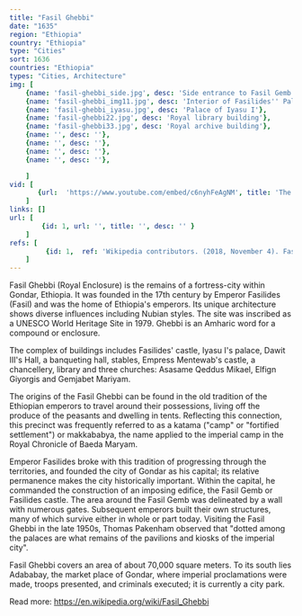 ```yaml
---
title: "Fasil Ghebbi"
date: "1635"
region: "Ethiopia"
country: "Ethiopia" 
type: "Cities"
sort: 1636
countries: "Ethiopia"
types: "Cities, Architecture"
img: [
    {name: 'fasil-ghebbi_side.jpg', desc: 'Side entrance to Fasil Gemb'},
    {name: 'fasil-ghebbi_img11.jpg', desc: 'Interior of Fasilides'' Palace'},
    {name: 'fasil-ghebbi_iyasu.jpg', desc: 'Palace of Iyasu I'},
    {name: 'fasil-ghebbi22.jpg', desc: 'Royal library building'},
    {name: 'fasil-ghebbi33.jpg', desc: 'Royal archive building'},
    {name: '', desc: ''},
    {name: '', desc: ''},
    {name: '', desc: ''},
    {name: '', desc: ''},

    ]
vid: [
       {url:  'https://www.youtube.com/embed/c6nyhFeAgNM', title: 'The Palaces and Castles of Gondar, Ethiopia'} 
    ]
links: []
url: [
        {id: 1, url: '', title: '', desc: '' }
    ]
refs: [
         {id: 1,  ref: 'Wikipedia contributors. (2018, November 4). Fasil Ghebbi. In Wikipedia, The Free Encyclopedia. Retrieved 20:56, February 3, 2019, from ', url: 'https://en.wikipedia.org/w/index.php?title=Fasil_Ghebbi&oldid=867266551'}
    ]
---
```

Fasil Ghebbi (Royal Enclosure) is the remains of a fortress-city within Gondar, Ethiopia. It was founded in the 17th century by Emperor Fasilides (Fasil) and was the home of Ethiopia's emperors. Its unique architecture shows diverse influences including Nubian styles. The site was inscribed as a UNESCO World Heritage Site in 1979. Ghebbi is an Amharic word for a compound or enclosure.

The complex of buildings includes Fasilides' castle, Iyasu I's palace, Dawit III's Hall, a banqueting hall, stables, Empress Mentewab's castle, a chancellery, library and three churches: Asasame Qeddus Mikael, Elfign Giyorgis and Gemjabet Mariyam.

The origins of the Fasil Ghebbi can be found in the old tradition of the Ethiopian emperors to travel around their possessions, living off the produce of the peasants and dwelling in tents. Reflecting this connection, this precinct was frequently referred to as a katama ("camp" or "fortified settlement") or makkababya, the name applied to the imperial camp in the Royal Chronicle of Baeda Maryam.

Emperor Fasilides broke with this tradition of progressing through the territories, and founded the city of Gondar as his capital; its relative permanence makes the city historically important. Within the capital, he commanded the construction of an imposing edifice, the Fasil Gemb or Fasilides castle. The area around the Fasil Gemb was delineated by a wall with numerous gates. Subsequent emperors built their own structures, many of which survive either in whole or part today. Visiting the Fasil Ghebbi in the late 1950s, Thomas Pakenham observed that "dotted among the palaces are what remains of the pavilions and kiosks of the imperial city".

Fasil Ghebbi covers an area of about 70,000 square meters. To its south lies Adababay, the market place of Gondar, where imperial proclamations were made, troops presented, and criminals executed; it is currently a city park.



Read more:
https://en.wikipedia.org/wiki/Fasil_Ghebbi

